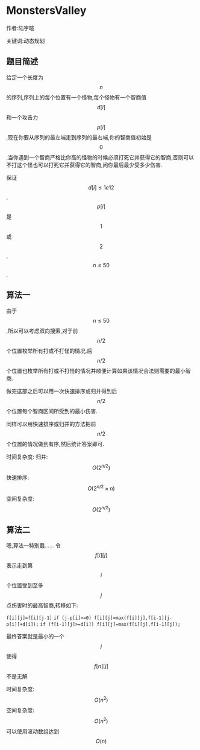 # MonstersValley
作者:陆宇暄

关键词:动态规划

## 题目简述
给定一个长度为$$n$$的序列,序列上的每个位置有一个怪物,每个怪物有一个智商值$$d[i]$$和一个攻击力$$p[i]$$,现在你要从序列的最左端走到序列的最右端,你的智商值初始是$$0$$,当你遇到一个智商严格比你高的怪物的时候必须打死它并获得它的智商,否则可以不打这个怪也可以打死它并获得它的智商,问你最后最少受多少伤害.

保证$$d[i] \leq 1e12$$,$$p[i]$$是$$1$$或$$2$$,$$n \leq 50$$.

## 算法一
由于$$n \leq 50$$,所以可以考虑双向搜索,对于前$$n/2$$个位置枚举所有打或不打怪的情况,后$$n/2$$个位置也枚举所有打或不打怪的情况并顺便计算如果该情况合法则需要的最小智商.
  
做完这部之后可以用一次快速排序或归并得到后$$n/2$$个位置每个智商区间所受到的最小伤害.

同样可以用快速排序或归并的方法把前$$n/2$$个位置的情况做到有序,然后统计答案即可.

时间复杂度:   归并:$$O(2^{n/2})$$ 快速排序:$$O(2^{n/2}\times n)$$
空间复杂度:   $$O(2^{n/2})$$

## 算法二
嗯,算法一特别蠢......
令$$f[i][j]$$表示走到第$$i$$个位置受到至多$$j$$点伤害时的最高智商,转移如下:

`f[i][j]=f[i][j-1]`
`if (j-p[i]>=0) f[i][j]=max(f[i][j],f[i-1][j-p[i]]+d[i]);`
`if (f[i-1][j]>=d[i]) f[i][j]=max(f[i][j],f[i-1][j]);`

最终答案就是最小的一个$$j$$使得$$f[n][j]$$不是无解

时间复杂度:   $$O(n^2)$$
空间复杂度:   $$O(n^2)$$    可以使用滚动数组达到 $$O(n)$$
